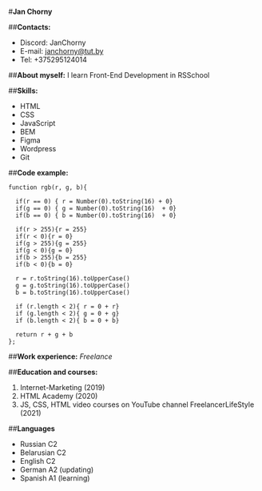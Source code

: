 #**Jan Chorny**

##**Contacts:**
* Discord: JanChorny
* E-mail: janchorny@tut.by
* Tel: +375295124014

##**About myself:**
I learn Front-End Development in RSSchool

##**Skills:**
* HTML
* CSS
* JavaScript
* BEM
* Figma
* Wordpress
* Git

##**Code example:**
```
function rgb(r, g, b){
 
  if(r == 0) { r = Number(0).toString(16) + 0}
  if(g == 0) { g = Number(0).toString(16)  + 0}
  if(b == 0) { b = Number(0).toString(16)  + 0}
  
  if(r > 255){r = 255}
  if(r < 0){r = 0}
  if(g > 255){g = 255}
  if(g < 0){g = 0}
  if(b > 255){b = 255}
  if(b < 0){b = 0}

  r = r.toString(16).toUpperCase()     
  g = g.toString(16).toUpperCase() 
  b = b.toString(16).toUpperCase()

  if (r.length < 2){ r = 0 + r}
  if (g.length < 2){ g = 0 + g}
  if (b.length < 2){ b = 0 + b}

  return r + g + b
};
```

##**Work experience:**
_Freelance_

##**Education and courses:**
1. Internet-Marketing (2019)
2. HTML Academy (2020)
3. JS, CSS, HTML video courses on YouTube channel FreelancerLifeStyle (2021)

##**Languages**
* Russian C2
* Belarusian C2
* English C2
* German A2 (updating)
* Spanish A1 (learning)